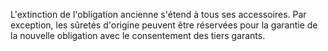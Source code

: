 L'extinction de l'obligation ancienne s'étend à tous ses accessoires.  Par exception, les sûretés d'origine peuvent être réservées pour la garantie de la nouvelle obligation avec le consentement des tiers garants.
